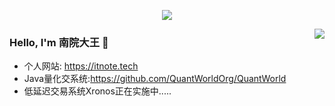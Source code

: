 <p align="center">
  <img align="center" src="https://github.com/smallnest/smallnest/raw/master/developer.gif"/>
</p>

<img align="right" src="https://github-readme-stats.vercel.app/api?username=SouthernYard&show_icons=true&icon_color=805AD5&text_color=718096&bg_color=ffffff&hide_title=true" />


### Hello, I'm 南院大王 👋

- 个人网站: https://itnote.tech
- Java量化交系统:https://github.com/QuantWorldOrg/QuantWorld
- 低延迟交易系统Xronos正在实施中.....
